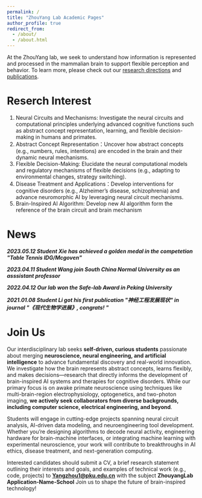 ```yaml
---
permalink: /
title: "ZhouYang Lab Academic Pages"
author_profile: true
redirect_from: 
  - /about/
  - /about.html
---
```


At the ZhouYang lab, we seek to understand how information is represented and processed in the mammalian brain to support flexible perception and behavior. To learn more, please check out our [research directions](https://www.baidu.com) and [publications](https://www.baidu.com).

# Reserch Interest 
1. Neural Circuits and Mechanisms: Investigate the neural circuits and computational principles underlying advanced cognitive functions such as abstract concept representation, learning, and flexible decision-making in humans and primates.
2. Abstract Concept Representation：Uncover how abstract concepts (e.g., numbers, rules, intentions) are encoded in the brain and their dynamic neural mechanisms.
3. Flexible Decision-Making: Elucidate the neural computational models and regulatory mechanisms of flexible decisions (e.g., adapting to environmental changes, strategy switching).
4. Disease Treatment and Applications：Develop interventions for cognitive disorders (e.g., Alzheimer’s disease, schizophrenia) and advance neuromorphic AI by leveraging neural circuit mechanisms.
5. Brain-Inspired AI Algorithm: Develop new AI algorithm form the reference of the brain circuit and brain mechanism 

# News
***2023.05.12 Student Xie has achieved a golden medal in the competetion "Table Tennis IDG/Mcgoven"***

***2023.04.11 Student Wang join South China Normal University as an asssistant professor***

***2022.04.12 Our lab won the Safe-lab Award in Peking University***

***2021.01.08 Student Li got his first publication "神经工程发展现状" in journal "《现代生物学进展》, congrats! "*** 

# Join Us

Our interdisciplinary lab seeks **self-driven, curious students** passionate about merging **neuroscience, neural engineering, and artificial intelligence** to advance fundamental discovery and real-world innovation. We investigate how the brain represents abstract concepts, learns flexibly, and makes decisions—research that directly informs the development of brain-inspired AI systems and therapies for cognitive disorders. While our primary focus is on awake primate neuroscience using techniques like multi-brain-region electrophysiology, optogenetics, and two-photon imaging, **we actively seek collaborators from diverse backgrounds, including computer science, electrical engineering, and beyond**.

Students will engage in cutting-edge projects spanning neural circuit analysis, AI-driven data modeling, and neuroengineering tool development. Whether you’re designing algorithms to decode neural activity, engineering hardware for brain-machine interfaces, or integrating machine learning with experimental neuroscience, your work will contribute to breakthroughs in AI ethics, disease treatment, and next-generation computing.


Interested candidates should submit a CV, a brief research statement outlining their interests and goals, and examples of technical work (e.g., code, projects) to **<u>Yangzhou1@pku.edu.cn</u>** with the subject **ZhouyangLab Application-Name-School** Join us to shape the future of brain-inspired technology!